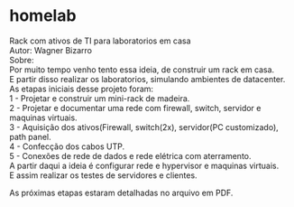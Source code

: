 # homelab  
Rack com ativos de TI para laboratorios em casa    
Autor: Wagner Bizarro    
Sobre:    
Por muito tempo venho tento essa ideia, de construir um rack em casa.  
E partir disso realizar os laboratorios, simulando ambientes de datacenter.  
As etapas iniciais desse projeto foram:  
1 - Projetar e construir um mini-rack de madeira.  
2 - Projetar e documentar uma rede com firewall, switch, servidor e maquinas virtuais.  
3 - Aquisição dos ativos(Firewall, switch(2x), servidor(PC customizado), path panel.  
4 - Confecção dos cabos UTP.  
5 - Conexões de rede de dados e rede elétrica com aterramento.  
A partir daqui a ideia é configurar rede e hypervisor e maquinas virtuais.  
E assim realizar os testes de servidores e clientes.  

As próximas etapas estaram detalhadas no arquivo em PDF.  
